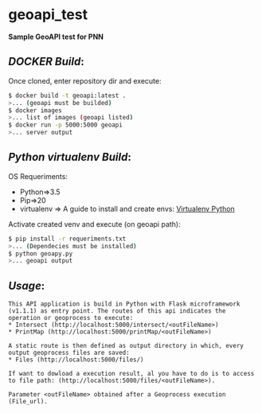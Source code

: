 # geoapi_test
**Sample GeoAPI test for PNN**

## *DOCKER Build*:
  
  Once cloned, enter repository dir and execute:
  ```bash
  $ docker build -t geoapi:latest .
  >... (geoapi must be builded)
  $ docker images
  >... list of images (geoapi listed)
  $ docker run -p 5000:5000 geoapi
  >... server output
  ```
## *Python virtualenv Build*:
  
  OS Requeriments:
  * Python=>3.5
  * Pip=>20
  * virtualenv => A guide to install and create envs: [Virtualenv Python](https://gist.github.com/Geoyi/d9fab4f609e9f75941946be45000632b)
  
  Activate created venv and execute (on geoapi path):
   ```bash
  $ pip install -r requeriments.txt
  >... (Dependecies must be installed)
  $ python geoapy.py
  >... geoapi output
  ```
  
## *Usage*:
    This API application is build in Python with Flask microframework (v1.1.1) as entry point. The routes of this api indicates the operation or geoprocess to execute:
    * Intersect (http://localhost:5000/intersect/<outFileName>)
    * PrintMap (http://localhost:5000/printMap/<outFileName>)

    A static route is then defined as output directory in which, every output geoprocess files are saved:
    * Files (http://localhost:5000/files/)
    
    If want to dowload a execution result, al you have to do is to access to file path: (http://localhost:5000/files/<outFileName>).
    
    Parameter <outFileName> obtained after a Geoprocess execution (File_url).
    
